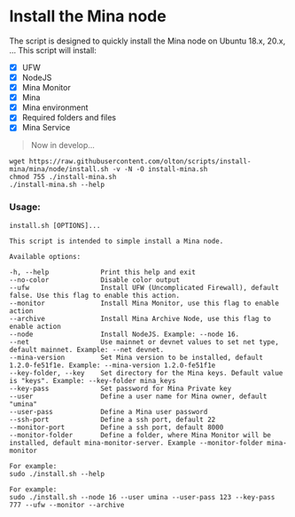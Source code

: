 # Install the Mina node

The script is designed to quickly install the Mina node on Ubuntu 18.x, 20.x, ...
This script will install:
- [x] UFW
- [x] NodeJS
- [x] Mina Monitor
- [x] Mina
- [x] Mina environment
- [x] Required folders and files
- [x] Mina Service

> Now in develop...

```shell
wget https://raw.githubusercontent.com/olton/scripts/install-mina/mina/node/install.sh -v -N -O install-mina.sh
chmod 755 ./install-mina.sh
./install-mina.sh --help
```

### Usage:
```
install.sh [OPTIONS]...

This script is intended to simple install a Mina node.

Available options:

-h, --help             Print this help and exit
--no-color             Disable color output
--ufw                  Install UFW (Uncomplicated Firewall), default false. Use this flag to enable this action.
--monitor              Install Mina Monitor, use this flag to enable action
--archive              Install Mina Archive Node, use this flag to enable action
--node                 Install NodeJS. Example: --node 16.
--net                  Use mainnet or devnet values to set net type, default mainnet. Example: --net devnet.
--mina-version         Set Mina version to be installed, default 1.2.0-fe51f1e. Example: --mina-version 1.2.0-fe51f1e
--key-folder, --key    Set directory for the Mina keys. Default value is "keys". Example: --key-folder mina_keys
--key-pass             Set password for Mina Private key
--user                 Define a user name for Mina owner, default "umina"
--user-pass            Define a Mina user password
--ssh-port             Define a ssh port, default 22
--monitor-port         Define a ssh port, default 8000
--monitor-folder       Define a folder, where Mina Monitor will be installed, default mina-monitor-server. Example --monitor-folder mina-monitor

For example:
sudo ./install.sh --help

For example:
sudo ./install.sh --node 16 --user umina --user-pass 123 --key-pass 777 --ufw --monitor --archive
```